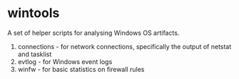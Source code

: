 # wintools

A set of helper scripts for analysing Windows OS artifacts.

1. connections - for network connections, specifically the output of netstat and tasklist
2. evtlog - for Windows event logs
3. winfw - for basic statistics on firewall rules
